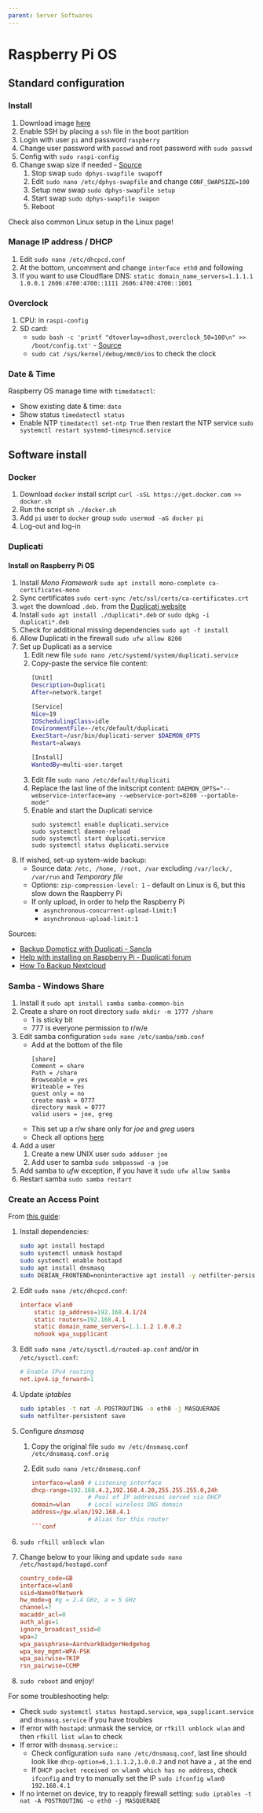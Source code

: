 ```yaml
---
parent: Server Softwares
---
```


# Raspberry Pi OS

## Standard configuration

### Install

1. Download image [here](https://www.raspberrypi.org/downloads/raspberry-pi-os/)
1. Enable SSH by placing a `ssh` file in the boot partition
1. Login with user `pi` and password `raspberry`
1. Change user password with `passwd` and root password with `sudo passwd`
1. Config with `sudo raspi-config`
1. Change swap size if needed - [Source](https://pimylifeup.com/raspberry-pi-swap-file/)
    1. Stop swap `sudo dphys-swapfile swapoff`
    1. Edit `sudo nano /etc/dphys-swapfile` and change `CONF_SWAPSIZE=100`
    1. Setup new swap `sudo dphys-swapfile setup`
    1. Start swap `sudo dphys-swapfile swapon`
    1. Reboot

Check also common Linux setup in the Linux page!

### Manage IP address / DHCP

1. Edit `sudo nano /etc/dhcpcd.conf`
1. At the bottom, uncomment and change `interface eth0` and following
1. If you want to use Cloudflare DNS: `static domain_name_servers=1.1.1.1 1.0.0.1 2606:4700:4700::1111 2606:4700:4700::1001`

### Overclock

1. CPU: in `raspi-config`
1. SD card:
    * `sudo bash -c 'printf "dtoverlay=sdhost,overclock_50=100\n" >> /boot/config.txt'` - [Source](https://www.jeffgeerling.com/blog/2016/how-overclock-microsd-card-reader-on-raspberry-pi-3)
    * `sudo cat /sys/kernel/debug/mmc0/ios` to check the clock

### Date & Time

Raspberry OS manage time with `timedatectl`:

* Show existing date & time: `date`
* Show status `timedatectl status`
* Enable NTP `timedatectl set-ntp True` then restart the NTP service `sudo systemctl restart systemd-timesyncd.service`

## Software install

### Docker

1. Download `docker` install script `curl -sSL https://get.docker.com >> docker.sh`
1. Run the script `sh ./docker.sh`
1. Add `pi` user to `docker` group `sudo usermod -aG docker pi`
1. Log-out and log-in

### Duplicati

#### Install on Raspberry Pi OS

1. Install *Mono Framework* `sudo apt install mono-complete ca-certificates-mono`
1. Sync certificates `sudo cert-sync /etc/ssl/certs/ca-certificates.crt`
1. `wget` the download `.deb.` from the [Duplicati website](https://www.duplicati.com/download)
1. Install `sudo apt install ./duplicati*.deb` or `sudo dpkg -i duplicati*.deb`
1. Check for additional missing dependencies `sudo apt -f install`
1. Allow Duplicati in the firewall `sudo ufw allow 8200`
1. Set up Duplicati as a service
    1. Edit new file `sudo nano /etc/systemd/system/duplicati.service`
    1. Copy-paste the service file content:
        ```bash
        [Unit]
        Description=Duplicati
        After=network.target

        [Service]
        Nice=19
        IOSchedulingClass=idle
        EnvironmentFile=-/etc/default/duplicati
        ExecStart=/usr/bin/duplicati-server $DAEMON_OPTS
        Restart=always

        [Install]
        WantedBy=multi-user.target
        ```
    1. Edit file `sudo nano /etc/default/duplicati`
    1. Replace the last line of the initscript content: `DAEMON_OPTS="--webservice-interface=any --webservice-port=8200 --portable-mode"`
    1. Enable and start the Duplicati service
        ```
        sudo systemctl enable duplicati.service
        sudo systemctl daemon-reload
        sudo systemctl start duplicati.service	
        sudo systemctl status duplicati.service
        ```
1. If wished, set-up system-wide backup:
    * Source data: `/etc, /home, /root, /var` excluding `/var/lock/, /var/run` and *Temporary file*
    * Options: `zip-compression-level: 1` - default on Linux is 6, but this slow down the Raspberry Pi
    * If only upload, in order to help the Raspberry Pi
        * `asynchronous-concurrent-upload-limit:`1
        * `asynchronous-upload-limit:1`

Sources:

* [Backup Domoticz with Duplicati - Sancla](https://sancla.com/domoticz/how-to-backup-domoticz-with-duplicati/)
* [Help with installing on Raspberry Pi - Duplicati forum](https://forum.duplicati.com/t/help-with-installing-on-raspberry-pi/397/3?u=jonmikelv)
* [How To Backup Nextcloud](https://kevq.uk/how-to-backup-nextcloud/)

### Samba - Windows Share

1. Install it `sudo apt install samba samba-common-bin`
1. Create a share on root directory `sudo mkdir -m 1777 /share`
    * 1 is sticky bit
    * 777 is everyone permission to r/w/e
1. Edit samba configuration `sudo nano /etc/samba/smb.conf`
    * Add at the bottom of the file
        ```
        [share]
        Comment = share
        Path = /share
        Browseable = yes
        Writeable = Yes
        guest only = no
        create mask = 0777
        directory mask = 0777
        valid users = joe, greg
        ```
    * This set up a r/w share only for *joe* and *greg* users
    * Check all options [here](https://www.samba.org/samba/docs/current/man-html/smb.conf.5.html)
1. Add a user
    1. Create a new UNIX user `sudo adduser joe`
    1. Add user to samba `sudo smbpasswd -a joe`
1. Add samba to *ufw* exception, if you have it `sudo ufw allow Samba`
1. Restart samba `sudo samba restart`

### Create an Access Point

From [this guide](https://www.raspberrypi.com/documentation/computers/configuration.html#setting-up-a-routed-wireless-access-point):

1. Install dependencies:

    ```sh
    sudo apt install hostapd
    sudo systemctl unmask hostapd
    sudo systemctl enable hostapd
    sudo apt install dnsmasq
    sudo DEBIAN_FRONTEND=noninteractive apt install -y netfilter-persistent iptables-persistent
    ```

1. Edit `sudo nano /etc/dhcpcd.conf`:

    ```conf
    interface wlan0
        static ip_address=192.168.4.1/24
        static routers=192.168.4.1
        static domain_name_servers=1.1.1.2 1.0.0.2
        nohook wpa_supplicant
    ```

1. Edit `sudo nano /etc/sysctl.d/routed-ap.conf` and/or in `/etc/sysctl.conf`:

    ```conf
    # Enable IPv4 routing
    net.ipv4.ip_forward=1
    ```

1. Update _iptables_

    ```sh
    sudo iptables -t nat -A POSTROUTING -o eth0 -j MASQUERADE
    sudo netfilter-persistent save
    ```

1. Configure _dnsmasq_

    1. Copy the original file `sudo mv /etc/dnsmasq.conf /etc/dnsmasq.conf.orig`
    1. Edit `sudo nano /etc/dnsmasq.conf`

        ```conf
        interface=wlan0 # Listening interface
        dhcp-range=192.168.4.2,192.168.4.20,255.255.255.0,24h
                        # Pool of IP addresses served via DHCP
        domain=wlan     # Local wireless DNS domain
        address=/gw.wlan/192.168.4.1
                        # Alias for this router
        ```conf

1. `sudo rfkill unblock wlan`

1. Change below to your liking and update `sudo nano /etc/hostapd/hostapd.conf`

    ```conf
    country_code=GB
    interface=wlan0
    ssid=NameOfNetwork
    hw_mode=g #g = 2.4 GHz, a = 5 GHz
    channel=7
    macaddr_acl=0
    auth_algs=1
    ignore_broadcast_ssid=0
    wpa=2
    wpa_passphrase=AardvarkBadgerHedgehog
    wpa_key_mgmt=WPA-PSK
    wpa_pairwise=TKIP
    rsn_pairwise=CCMP
    ```

1. `sudo reboot` and enjoy!

For some troubleshooting help:

* Check `sudo systemctl status hostapd.service`, `wpa_supplicant.service` and `dnsmasq.service` if you have troubles
* If error with `hostapd`: unmask the service, or `rfkill unblock wlan` and then `rfkill list wlan` to check
* If error with `dnsmasq.service:`:
    * Check configuration `sudo nano /etc/dnsmasq.conf`, last line should look like `dhcp-option=6,1.1.1.2,1.0.0.2` and not have a `,` at the end
    * If `DHCP packet received on wlan0 which has no address`, check `ifconfig` and try to manually set the IP `sudo ifconfig wlan0 192.168.4.1`
* If no internet on device, try to reapply firewall setting: `sudo iptables -t nat -A POSTROUTING -o eth0 -j MASQUERADE`
